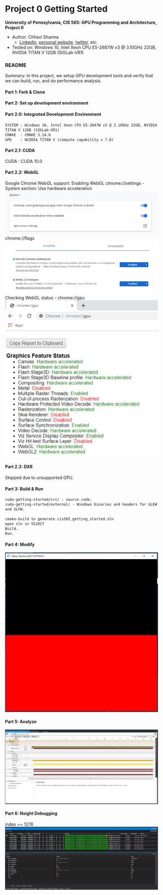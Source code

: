 Project 0 Getting Started
====================

**University of Pennsylvania, CIS 565: GPU Programming and Architecture, Project 0**

* Author: Chhavi Sharma
  * [LinkedIn](https://www.linkedin.com/in/chhavi275/), [personal website](https://www.grasp.upenn.edu/people/chhavi-sharma), [twitter](), etc.
* Tested on: Windows 10, Intel Xeon CPU E5-2687W v3 @ 3.10GHz 22GB, NVIDIA TITAN V 12GB (SIGLab-VR1)


### README
Summary: In this project, we setup GPU development tools and verify that we can build, run, and do performance analysis.

#### Part 1: Fork & Clone

#### Part 2: Set up development environment

#### Part 2.0: Integrated Development Environment
    
    SYSTEM : Windows 10, Intel Xeon CPU E5-2687W v3 @ 3.10GHz 22GB, NVIDIA TITAN V 12GB (SIGLab-VR1)
    CMAKE  : CMAKE 3.14.6
    GPU    : NVIDIA TITAN V	(compute capability = 7.0)


#### Part 2.1: CUDA
CUDA   : CUDA 10.0


#### Part 2.2: WebGL

Google Chrome WebGL support: Enabling WebGL
chrome://settings - System section: Use hardware acceleration 
    ![Chrome settings](/images/Chrome1.png)
chrome://flags
    ![Chrome flags](/images/Chrome2.png)
Checking WebGL status - chrome://gpu
    ![WebGL status](/images/Chrome3.png)

#### Part 2.3: DXR
Skipped due to unsupported GPU.

#### Part 3: Build & Run

    cuda-getting-started/src/ - source code.
    cuda-getting-started/external/ - Windows binaries and headers for GLEW and GLFW.

    cmake-build to generate cis565_getting_started.sln
    open sln in VS2017
    Build.
    Run. 

#### Part 4: Modify
![Visual Studio Run](/images/output.png)

#### Part 5: Analyze
![Nsight Performance Analysis](/images/performance.png)

#### Part 6: Nsight Debugging
index == 1278
    ![Nsight debugger](/images/warpinfo.png)
			